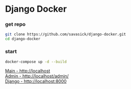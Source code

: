 # Django Docker

### get repo
```bash
git clone https://github.com/savasick/django-docker.git
cd django-docker
```

### start
```bash
docker-compose up -d --build
```


[Main   - http://localhost](http://localhost) \
[Admin  - http://localhost/admin/](http://localhost/admin/) \
[Django - http://localhost:8000](http://localhost:8000)